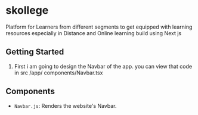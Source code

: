 # skollege



Platform for Learners from different segments to get equipped with learning
resources especially in Distance and Online learning build using Next js

## Getting Started

1. First i am going to design the Navbar of the app. 
    you can view that code in src /app/ components/Navbar.tsx


## Components

- `Navbar.js`: Renders the website's Navbar.

